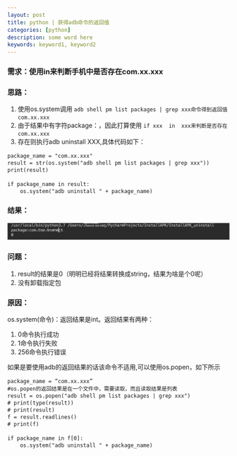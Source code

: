 ```yaml
---
layout: post
title: python | 获得adb命令的返回值
categories: [python]
description: some word here
keywords: keyword1, keyword2
---
```


### 需求：使用in来判断手机中是否存在com.xx.xxx

### 思路：
1. 使用os.system调用 ```adb shell pm list packages | grep xxx命令得到返回值com.xx.xxx```
2. 由于结果中有字符package：，因此打算使用 ```if xxx  in  xxx来判断是否存在com.xx.xxx```
3. 存在则执行adb uninstall XXX,具体代码如下：

```
package_name = "com.xx.xxx"
result = str(os.system("adb shell pm list packages | grep xxx"))
print(result)

if package_name in result:
    os.system("adb uninstall " + package_name)
```

### 结果：
![](/images/2019-2-28-1.png)


### 问题：
1. result的结果是0（明明已经将结果转换成string，结果为啥是个0呢）
2. 没有卸载指定包

### 原因：
os.system(命令)：返回结果是int。返回结果有两种：
1. 0命令执行成功
2. 1命令执行失败
3. 256命令执行错误

如果是要使用adb的返回结果的话该命令不适用,可以使用os.popen，如下所示

```
package_name = “com.xx.xxx”
#os.popen的返回结果是在一个文件中，需要读取，而且读取结果是列表
result = os.popen("adb shell pm list packages | grep xxx")
# print(type(result))
# print(result)
f = result.readlines()
# print(f)

if package_name in f[0]:
    os.system("adb uninstall " + package_name)
```










